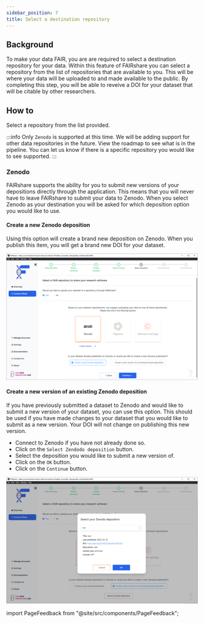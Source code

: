 ```yaml
---
sidebar_position: 7
title: Select a destination repository
---
```


## Background

To make your data FAIR, you are are required to select a destination repository for your data. Within this feature of FAIRshare you can select a repository from the list of repositories that are available to you. This will be where your data will be uploaded to and made available to the public. By completing this step, you will be able to reveive a DOI for your dataset that will be citable by other researchers.

## How to

Select a repository from the list provided.

:::info
Only `Zenodo` is supported at this time. We will be adding support for other data repositories in the future. View the roadmap to see what is in the pipeline. You can let us know if there is a specific repository you would like to see supported.
:::

### Zenodo

FAIRshare supports the ability for you to submit new versions of your depositions directly through the application. This means that you will never have to leave FAIRshare to submit your data to Zenodo. When you select Zenodo as your destination you will be asked for which deposition option you would like to use.

#### Create a new Zenodo deposition

Using this option will create a brand new deposition on Zenodo. When you publish this item, you will get a brand new DOI for your dataset.

![](./images/selectDestinationRepo.png)

#### Create a new version of an existing Zenodo deposition

If you have previously submitted a dataset to Zenodo and would like to submit a new version of your dataset, you can use this option. This should be used if you have made changes to your dataset that you would like to submit as a new version. Your DOI will not change on publishing this new version.

- Connect to Zenodo if you have not already done so.
- Click on the `Select Zendodo deposition` button.
- Select the deposition you would like to submit a new version of.
- Click on the `OK` button.
- Click on the `Continue` button.

![](./images/selectDestinationRepo-newVersion.png)

import PageFeedback from "@site/src/components/PageFeedback";

<PageFeedback />
